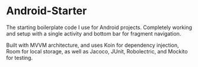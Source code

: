# Android-Starter
The starting boilerplate code I use for Android projects. Completely working and setup with a single activity and bottom bar for fragment navigation. 

Built with MVVM architecture, and uses Koin for dependency injection, Room for local storage, as well as Jacoco, JUnit, Robolectric, and Mockito for testing. 
